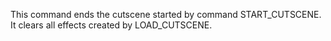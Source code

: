 This command ends the cutscene started by command START_CUTSCENE. It clears all effects created by LOAD_CUTSCENE.